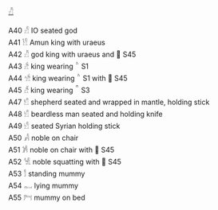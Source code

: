 [𓀯](𓀯)  

A40	𓀭	IO		seated god  
A41	𓀮	Amun		king with uraeus  
A42	𓀯	god		king with uraeus and  S45  
A43	𓀲			king wearing  S1  
A44	𓀴			king wearing  S1 with  S45  
A45	𓀵			king wearing  S3  
A47	𓀸			shepherd seated and wrapped in mantle, holding stick  
A48	𓀹			beardless man seated and holding knife  
A49	𓀺			seated Syrian holding stick  
A50	𓀻			noble on chair  
A51	𓀼			noble on chair with  S45  
A52	𓀽			noble squatting with  S45  
A53	𓀾			standing mummy  
A54	𓀿			lying mummy  
A55	𓁀			mummy on bed  
